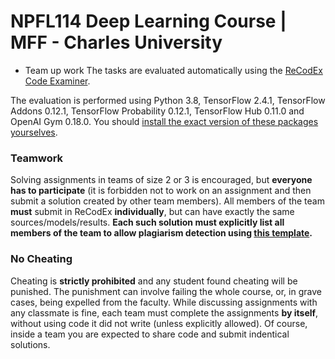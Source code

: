 # NPFL114 Deep Learning Course | MFF - Charles University
- Team up work
The tasks are evaluated automatically using the
[ReCodEx Code Examiner](https://recodex.mff.cuni.cz/).

The evaluation is performed using Python 3.8, TensorFlow 2.4.1, TensorFlow
Addons 0.12.1, TensorFlow Probability 0.12.1, TensorFlow Hub 0.11.0 and OpenAI
Gym 0.18.0. You should
[install the exact version of these packages yourselves](#faq_install).

### Teamwork

Solving assignments in teams of size 2 or 3 is encouraged, but **everyone has to
participate** (it is forbidden not to work on an assignment and then submit
a solution created by other team members). All members of the team
**must** submit in ReCodEx **individually**, but can have exactly the same
sources/models/results. **Each such solution must explicitly list all
members of the team to allow plagiarism detection using
[this template](https://github.com/ufal/npfl114/tree/master/labs/team_description.py).**

### No Cheating

Cheating is **strictly prohibited** and any student found cheating will be punished.
The punishment can involve failing the whole course, or, in grave cases, being
expelled from the faculty. While discussing assignments with any classmate is fine,
each team must complete the assignments **by itself**, without using code it did not
write (unless explicitly allowed). Of course, inside a team you are expected to
share code and submit indentical solutions.
